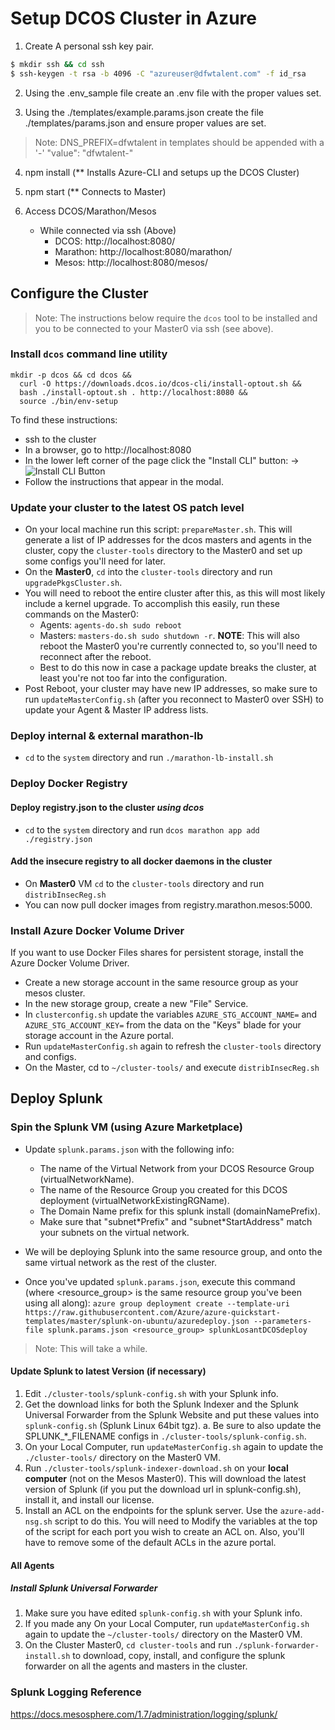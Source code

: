 # Setup DCOS Cluster in Azure

1. Create A personal ssh key pair.

```bash
$ mkdir ssh && cd ssh
$ ssh-keygen -t rsa -b 4096 -C "azureuser@dfwtalent.com" -f id_rsa
```

2. Using the .env_sample file create an .env file with the proper values set.

3. Using the ./templates/example.params.json create the file ./templates/params.json and ensure proper values are set.
  >Note: DNS_PREFIX=dfwtalent in templates should be appended with a '-'  "value": "dfwtalent-"

4. npm install  (** Installs Azure-CLI and setups up the DCOS Cluster)

5. npm start (** Connects to Master)

6. Access DCOS/Marathon/Mesos  
    * While connected via ssh (Above)
        * DCOS: http://localhost:8080/
        * Marathon: http://localhost:8080/marathon/
        * Mesos: http://localhost:8080/mesos/

## Configure the Cluster
>Note: The instructions below require the `dcos` tool to be installed and you to be connected to your Master0 via ssh (see above).

### Install `dcos` command line utility
```
mkdir -p dcos && cd dcos && 
  curl -O https://downloads.dcos.io/dcos-cli/install-optout.sh && 
  bash ./install-optout.sh . http://localhost:8080 && 
  source ./bin/env-setup
```

To find these instructions:
* ssh to the cluster
* In a browser, go to http://localhost:8080
* In the lower left corner of the page click the "Install CLI" button: ->  ![Install CLI Button](commandline.png)
* Follow the instructions that appear in the modal.

### Update your cluster to the latest OS patch level
* On your local machine run this script: `prepareMaster.sh`.  This will generate a list of IP addresses for the dcos masters and agents in the cluster, copy the `cluster-tools` directory to the Master0 and set up some configs you'll need for later.
* On the **Master0**, `cd` into the `cluster-tools` directory and run `upgradePkgsCluster.sh`.
* You will need to reboot the entire cluster after this, as this will most likely include a kernel upgrade. To accomplish this easily, run these commands on the Master0: 
  * Agents: `agents-do.sh sudo reboot`
  * Masters: `masters-do.sh sudo shutdown -r`.  **NOTE**: This will also reboot the Master0 you're currently connected to, so you'll need to reconnect after the reboot.
  * Best to do this now in case a package update breaks the cluster, at least you're not too far into the configuration.
* Post Reboot, your cluster may have new IP addresses, so make sure to run `updateMasterConfig.sh` (after you reconnect to Master0 over SSH) to update your Agent & Master IP address lists.


### Deploy internal & external marathon-lb
* `cd` to the `system` directory and run `./marathon-lb-install.sh`

### Deploy Docker Registry

#### Deploy registry.json to the cluster _using dcos_  
 * `cd` to the `system` directory and run `dcos marathon app add ./registry.json`

#### Add the insecure registry to all docker daemons in the cluster
* On **Master0** VM `cd` to the `cluster-tools` directory and run `distribInsecReg.sh`
* You can now pull docker images from registry.marathon.mesos:5000.



### Install Azure Docker Volume Driver
If you want to use Docker Files shares for persistent storage, install the Azure Docker Volume Driver.
* Create a new storage account in the same resource group as your mesos cluster.
* In the new storage group, create a new "File" Service.
* In `clusterconfig.sh` update the variables `AZURE_STG_ACCOUNT_NAME=` and `AZURE_STG_ACCOUNT_KEY=` from the data on the "Keys" blade for your storage account in the Azure portal.
* Run `updateMasterConfig.sh` again to refresh the `cluster-tools` directory and configs.
* On the Master, cd to `~/cluster-tools/` and execute `distribInsecReg.sh`


## Deploy Splunk
### Spin the Splunk VM (using Azure Marketplace)
* Update `splunk.params.json` with the following info:  
  * The name of the Virtual Network from your DCOS Resource Group (virtualNetworkName).
  * The name of the Resource Group you created for this DCOS deployment (virtualNetworkExistingRGName).
  * The Domain Name prefix for this splunk install (domainNamePrefix).
  * Make sure that "subnet\*Prefix" and "subnet\*StartAddress" match your subnets on the virtual network.

* We will be deploying Splunk into the same resource group, and onto the same virtual network as the rest of the cluster.
* Once you've updated `splunk.params.json`, execute this command (where <resource_group> is the same resource group you've been using all along):
`azure group deployment create --template-uri https://raw.githubusercontent.com/Azure/azure-quickstart-templates/master/splunk-on-ubuntu/azuredeploy.json --parameters-file splunk.params.json <resource_group> splunkLosantDCOSdeploy`
> Note: This will take a while.

#### Update Splunk to latest Version (if necessary)
1. Edit `./cluster-tools/splunk-config.sh` with your Splunk info.
2. Get the download links for both the Splunk Indexer and the Splunk Universal Forwarder from the Splunk Website and put these values into `splunk-config.sh` (Splunk Linux 64bit tgz).
    a. Be sure to also update the SPLUNK_*_FILENAME configs in `./cluster-tools/splunk-config.sh`.
3. On your Local Computer, run `updateMasterConfig.sh` again to update the `./cluster-tools/` directory on the Master0 VM.
4. Run `./cluster-tools/splunk-indexer-download.sh` on your **local computer** (not on the Mesos Master0).  This will download the latest version of Splunk (if you put the download url in splunk-config.sh), install it, and install our license.
5. Install an ACL on the endpoints for the splunk server.  Use the `azure-add-nsg.sh` script to do this. You will need to Modify the variables at the top of the script for each port you wish to create an ACL on.  Also, you'll have to remove some of the default ACLs in the azure portal.

#### All Agents
##### Install Splunk Universal Forwarder
1. Make sure you have edited `splunk-config.sh` with your Splunk info.
2. If you made any On your Local Computer, run `updateMasterConfig.sh` again to update the `~/cluster-tools/` directory on the Master0 VM.
3. On the Cluster Master0, `cd cluster-tools` and run `./splunk-forwarder-install.sh` to download, copy, install, and configure the splunk forwarder on all the agents and masters in the cluster.

### Splunk Logging Reference
https://docs.mesosphere.com/1.7/administration/logging/splunk/
